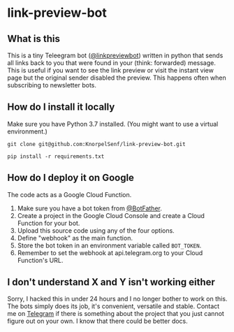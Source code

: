 # link-preview-bot

## What is this
This is a tiny Teleegram bot ([@linkpreviewbot](t.me/linkpreviewbot)) written in python that sends all links back to you that were found in your (think: forwarded) message.
This is useful if you want to see the link preview or visit the instant view page but the original sender disabled the preview.
This happens often when subscribing to newsletter bots.

## How do I install it locally
Make sure you have Python 3.7 installed.
(You might want to use a virtual environment.)

`git clone git@github.com:KnorpelSenf/link-preview-bot.git`

`pip install -r requirements.txt`

## How do I deploy it on Google
The code acts as a Google Cloud Function.
1) Make sure you have a bot token from [@BotFather](t.me/botfather).
1) Create a project in the Google Cloud Console and create a Cloud Function for your bot.
1) Upload this source code using any of the four options.
1) Define "webhook" as the main function.
1) Store the bot token in an environment variable called `BOT_TOKEN`.
1) Remember to set the webhook at api.telegram.org to your Cloud Function's URL.

## I don't understand X and Y isn't working either
Sorry, I hacked this in under 24 hours and I no longer bother to work on this.
The bots simply does its job, it's convenient, versatile and stable.
Contact me on [Telegram](https://t.me/KnorpelSenf) if there is something about the project that you just cannot figure out on your own.
I know that there could be better docs.
